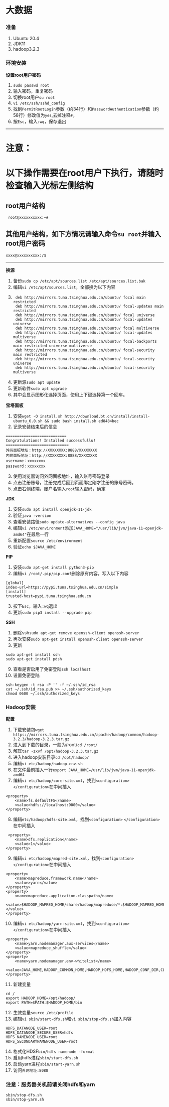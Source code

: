# 大数据
### 准备
1. Ubuntu 20.4
2. JDK11
3. hadoop3.2.3

### 环境安装

**设置root用户密码**
1. `sudo passwd root`
2. 输入密码，重复密码
3. 切换root用户`su root`
4. `vi /etc/ssh/sshd_config`
5. 找到`PermitRootLogin`参数（约34行）和`PasswordAuthentication`参数（约58行）修改值为`yes`,去掉注释`#`。
6. 按`Esc`，输入`:wq`，保存退出
---
# 注意：
# 以下操作需要在root用户下执行，请随时检查输入光标左侧结构

## root用户结构
``` root@xxxxxxxxxx:~#```

## 其他用户结构，如下方情况请输入命令`su root`并输入root用户密码
```xxxx@xxxxxxxxxx:/$ ```

---
**换源**
1. 备份`sudo cp /etc/apt/sources.list /etc/apt/sources.list.bak`
2. 编辑`vi /etc/apt/sources.list`，全部换为以下内容
3. ```
    deb http://mirrors.tuna.tsinghua.edu.cn/ubuntu/ focal main restricted
    deb http://mirrors.tuna.tsinghua.edu.cn/ubuntu/ focal-updates main restricted
    deb http://mirrors.tuna.tsinghua.edu.cn/ubuntu/ focal universe
    deb http://mirrors.tuna.tsinghua.edu.cn/ubuntu/ focal-updates universe
    deb http://mirrors.tuna.tsinghua.edu.cn/ubuntu/ focal multiverse
    deb http://mirrors.tuna.tsinghua.edu.cn/ubuntu/ focal-updates multiverse
    deb http://mirrors.tuna.tsinghua.edu.cn/ubuntu/ focal-backports main restricted universe multiverse
    deb http://mirrors.tuna.tsinghua.edu.cn/ubuntu/ focal-security main restricted
    deb http://mirrors.tuna.tsinghua.edu.cn/ubuntu/ focal-security universe
    deb http://mirrors.tuna.tsinghua.edu.cn/ubuntu/ focal-security multiverse
   ```
4. 更新源`sudo apt update`
5. 更新软件`sudo apt upgrade`
6. 其中会显示图形化选择页面，使用上下键选择第一个回车。

**宝塔面板**
1. 安装`wget -O install.sh http://download.bt.cn/install/install-ubuntu_6.0.sh && sudo bash install.sh ed8484bec`
2. 记录安装结束后的信息
```
===========================
Congratulations! Installed successfullu!
============================
外网面板地址：http://XXXXXXXX:8888/XXXXXXXX
内网面板地址：http://XXXXXXXX:8888/XXXXXXXX
username：xxxxxxxx
password：xxxxxxxx
```
3. 使用浏览器访问外网面板地址，输入账号密码登录
4. 点击注册账号，注册完成后回到页面绑定刚才注册的账号密码。
5. 点击右侧终端，账户名输入`root`输入密码，确定

**JDK**
1. 安装`sudo apt install openjdk-11-jdk`
2. 验证`java -version`
3. 查看安装路径`sudo update-alternatives --config java`
4. 编辑`vi /etc/environment`添加`JAVA_HOME="/usr/lib/jvm/java-11-openjdk-amd64"`在最后一行
5. 重新配置`source /etc/environment`
6. 验证`echo $JAVA_HOME`

**PIP**
1. 安装`sudo apt-get install python3-pip`
2. 编辑`vi /root/.pip/pip.conf`删除原有内容，写入以下内容
```
[global]
index-url=https://pypi.tuna.tsinghua.edu.cn/simple
[install]
trusted-host=pypi.tuna.tsinghua.edu.cn
```
3. 按下`Esc`，输入`:wq`退出
4. 更新`sudo pip3 install --upgrade pip`

**SSH**
1. 删除ssh`sudo apt-get remove openssh-client openssh-server`
2. 再次安装`sudo apt-get install openssh-client openssh-server`
3. 更新
```
sudo apt-get install ssh
sudo apt-get install pdsh
```
9. 查看是否启用了免密登陆`ssh localhost`
10. 设置免密登陆
```
ssh-keygen -t rsa -P '' -f ~/.ssh/id_rsa
cat ~/.ssh/id_rsa.pub >> ~/.ssh/authorized_keys
chmod 0600 ~/.ssh/authorized_keys
```
### Hadoop安装

**配置**
1. 下载安装包`wget https://mirrors.tuna.tsinghua.edu.cn/apache/hadoop/common/hadoop-3.2.3/hadoop-3.2.3.tar.gz`
2. 进入到下载的目录，一般为/root/`cd /root/`
3. 解压`tar -zxvf /opt/hadoop-3.2.3.tar.gz`
4. 进入hadoop安装目录`cd /opt/hadoop/`
5. 编辑`vi etc/hadoop/hadoop-env.sh`
6. 在文件最前插入一行`export JAVA_HOME=/usr/lib/jvm/java-11-openjdk-amd64`
7. 编辑`vi etc/hadoop/core-site.xml`，找到`<configuration>` `</configuration>`在中间插入
```
<property>
    <name>fs.defaultFS</name>
    <value>hdfs://localhost:9000</value>
</property>
```
8. 编辑`etc/hadoop/hdfs-site.xml`，找到`<configuration>` `</configuration>`在中间插入
```
 <property>
    <name>dfs.replication</name>
    <value>1</value>
</property>
```
9. 编辑`vi etc/hadoop/mapred-site.xml`，找到`<configuration>` `</configuration>`在中间插入
```
<property>
    <name>mapreduce.framework.name</name>
    <value>yarn</value>
</property>
<property>
    <name>mapreduce.application.classpath</name>
    <value>$HADOOP_MAPRED_HOME/share/hadoop/mapreduce/*:$HADOOP_MAPRED_HOME/share/hadoop/mapreduce/lib/*</value>
</property>
```
10. 编辑`vi etc/hadoop/yarn-site.xml`，找到`<configuration>` `</configuration>`在中间插入
```
<property>
    <name>yarn.nodemanager.aux-services</name>
    <value>mapreduce_shuffle</value>
</property>
<property>
    <name>yarn.nodemanager.env-whitelist</name>
    <value>JAVA_HOME,HADOOP_COMMON_HOME,HADOOP_HDFS_HOME,HADOOP_CONF_DIR,CLASSPATH_PREPEND_DISTCACHE,HADOOP_YARN_HOME,HADOOP_HOME,PATH,LANG,TZ,HADOOP_MAPRED_HOME</value>
</property>
```
11. 新建变量
```
cd /
export HADOOP_HOME=/opt/hadoop/
export PATH=$PATH:$HADOOP_HOME/bin
```
12. 生效变量`source /etc/profile`
13. 编辑`vi sbin/start-dfs.sh`和`vi sbin/stop-dfs.sh`加入内容
```
HDFS_DATANODE_USER=root  
HDFS_DATANODE_SECURE_USER=hdfs  
HDFS_NAMENODE_USER=root  
HDFS_SECONDARYNAMENODE_USER=root 
```
14. 格式化HDSF`bin/hdfs namenode -format`
15. 启用hdfs进程`sbin/start-dfs.sh`
16. 启动yarn进程`sbin/start-yarn.sh`
17. 访问`外网地址:8088`

### 注意：服务器关机前请关闭hdfs和yarn
```
sbin/stop-dfs.sh
sbin/stop-yarn.sh
```
